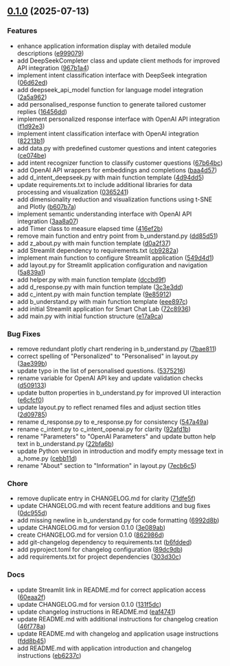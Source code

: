 <!-- insertion marker -->
<a name="0.1.0"></a>

## [0.1.0](https://github.com///compare/814c52306db7adf9e1f48021419593068b2de6af...0.1.0) (2025-07-13)

### Features

- enhance application information display with detailed module descriptions ([e999079](https://github.com///commit/e9990799a5b8089a28c724b6eac1a44a9b3f7eac))
- add DeepSeekCompleter class and update client methods for improved API integration ([967b1a4](https://github.com///commit/967b1a407c6975f2f4e9670cec04fedbc7bd6e68))
- implement intent classification interface with DeepSeek integration ([06d62ed](https://github.com///commit/06d62ed782095382b10eb505f33a3848f10fa875))
- add deepseek_api_model function for language model integration ([2a5a962](https://github.com///commit/2a5a962f54fdb2b0e4765b024997ecc04044fabb))
- add personalised_response function to generate tailored customer replies ([16456dd](https://github.com///commit/16456ddee2eedf14763104d66704134857ecee8d))
- implement personalized response interface with OpenAI API integration ([f1d92e3](https://github.com///commit/f1d92e3437799579135c1d2e38ba577351ab3004))
- implement intent classification interface with OpenAI integration ([82213b1](https://github.com///commit/82213b147bf46503a57066c593479772f8c77e0e))
- add data.py with predefined customer questions and intent categories ([ce074be](https://github.com///commit/ce074becc322340196ef5854ffa3f64bfa30a8f0))
- add intent recognizer function to classify customer questions ([67b64bc](https://github.com///commit/67b64bc2e8d291daafdcb0dfaa8a93af168b93b0))
- add OpenAI API wrappers for embeddings and completions ([baa4d57](https://github.com///commit/baa4d57977d62b548184d98a4e2e57a79a1de539))
- add d_intent_deepseek.py with main function template ([4d94dd5](https://github.com///commit/4d94dd5d3e511c9b4f06dea2f5cc3fa347e0911f))
- update requirements.txt to include additional libraries for data processing and visualization ([0365241](https://github.com///commit/0365241cfc1d1a0457bd3c9a7cb4d0c4b9ff693c))
- add dimensionality reduction and visualization functions using t-SNE and Plotly ([b607b7a](https://github.com///commit/b607b7a3e3be7bd259b6f1f4b2fa76cb46463051))
- implement semantic understanding interface with OpenAI API integration ([3aa8a07](https://github.com///commit/3aa8a072c2e4d8c9ab249c7bcd13b6fc0c43f705))
- add Timer class to measure elapsed time ([416ef2b](https://github.com///commit/416ef2b53dfc98c61ccfcedd3bb0d35c18a9166c))
- remove main function and entry point from b_understand.py ([dd85d51](https://github.com///commit/dd85d517c2935059d6033dbb1a814c2e1ce3e01b))
- add z_about.py with main function template ([d0a2f37](https://github.com///commit/d0a2f37f5ecab420468a28554cb5cf043727a0ee))
- add Streamlit dependency to requirements.txt ([cb9282a](https://github.com///commit/cb9282a49a755f067aa65f3f79e7301fcf86dfc4))
- implement main function to configure Streamlit application ([549d4d1](https://github.com///commit/549d4d1b335df2c19c93424752591859947d6406))
- add layout.py for Streamlit application configuration and navigation ([5a839a1](https://github.com///commit/5a839a1adc728ed16134ebeaf78c1cbe7d4d62bc))
- add helper.py with main function template ([dccbd9f](https://github.com///commit/dccbd9f242693c32b5fd1291d80549dfc86b9df4))
- add d_response.py with main function template ([3c3e3dd](https://github.com///commit/3c3e3dd6358c089fb4b71e2daa14edc22b37dcd7))
- add c_intent.py with main function template ([9e85912](https://github.com///commit/9e859126b093623d1c45cef4b884fc1d9145d91f))
- add b_understand.py with main function template ([eee897c](https://github.com///commit/eee897c695d3d80de576dd0512fed2e6c215bf41))
- add initial Streamlit application for Smart Chat Lab ([72c8936](https://github.com///commit/72c8936183252d37c6be2663ce0be40fe0090b61))
- add main.py with initial function structure ([e17a9ca](https://github.com///commit/e17a9ca3614f1c71001803dfa0ba48760fee5bf7))

### Bug Fixes

- remove redundant plotly chart rendering in b_understand.py ([7bae811](https://github.com///commit/7bae811b3cf0a79b30b5c1c7b771c2a61f6d9052))
- correct spelling of "Personalized" to "Personalised" in layout.py ([3ae399b](https://github.com///commit/3ae399b69fd4901b0280e7bf6aa6afb4ff372aba))
- update typo in the list of personalised questions. ([5375216](https://github.com///commit/5375216249fd0b331ea55c61bda6722c7b2ac4c0))
- rename variable for OpenAI API key and update validation checks ([d509133](https://github.com///commit/d509133a1b308451c97d35ecff9ea0093f89e661))
- update button properties in b_understand.py for improved UI interaction ([e6cfcf0](https://github.com///commit/e6cfcf0892fe984c5a833a1f95b3250ae08e8546))
- update layout.py to reflect renamed files and adjust section titles ([2d09785](https://github.com///commit/2d09785cd4bf4597c55364af3b6272e32a93758b))
- rename d_response.py to e_response.py for consistency ([547a49a](https://github.com///commit/547a49ab14c9b9de19bb65ae7b8a44eebbf98a5e))
- rename c_intent.py to c_intent_openai.py for clarity ([92afd1b](https://github.com///commit/92afd1bbbe88d68662ba35aeee8b5868cd52c754))
- rename "Parameters" to "OpenAI Parameters" and update button help text in b_understand.py ([22bfa6b](https://github.com///commit/22bfa6b04a133a143dc62879eb22756dc9595b99))
- update Python version in introduction and modify empty message text in a_home.py ([cebb11d](https://github.com///commit/cebb11dfe18be392686d92237ab5909f4b697ae1))
- rename "About" section to "Information" in layout.py ([7ecb6c5](https://github.com///commit/7ecb6c5ed735d5a935aa6141c7121c6805523287))

### Chore

- remove duplicate entry in CHANGELOG.md for clarity ([71dfe5f](https://github.com///commit/71dfe5ffac2544ff7881064ef532248a9d663e72))
- update CHANGELOG.md with recent feature additions and bug fixes ([0dc955d](https://github.com///commit/0dc955d594700a904b5af2441fd1a8ff072f1859))
- add missing newline in b_understand.py for code formatting ([6992d8b](https://github.com///commit/6992d8b0fa4c5dc34cfc771038989f2da931eae5))
- update CHANGELOG.md for version 0.1.0 ([3e089ab](https://github.com///commit/3e089ab03146b9b3e4c8d91ba9147a5f9a48934a))
- create CHANGELOG.md for version 0.1.0 ([862986d](https://github.com///commit/862986dae0c77529c2e954dbd8ff4ad7ab6cc44e))
- add git-changelog dependency to requirements.txt ([b6fdded](https://github.com///commit/b6fdded0b798a539ca75186671a365afa975bd88))
- add pyproject.toml for changelog configuration ([89dc9db](https://github.com///commit/89dc9db3a7f088adb8b55a36f89ff564b00077d6))
- add requirements.txt for project dependencies ([303d30c](https://github.com///commit/303d30c4d83fac5994ecfc8633117b05a3737a5c))

### Docs

- update Streamlit link in README.md for correct application access ([60eaa2f](https://github.com///commit/60eaa2f69deed0f429f14173047e166783dafe05))
- update CHANGELOG.md for version 0.1.0 ([131f5dc](https://github.com///commit/131f5dc7cdaf070409f55954179bc48357e06cbe))
- update changelog instructions in README.md ([eaf4741](https://github.com///commit/eaf4741e34bec9a757d3373d5c24965fa9ed7836))
- update README.md with additional instructions for changelog creation ([46f778a](https://github.com///commit/46f778a337edd335f4a5481a26a6780f1c77c4fb))
- update README.md with changelog and application usage instructions ([fdd8b45](https://github.com///commit/fdd8b45e48ab4baea720f0b0d72aafd32eadd6a1))
- add README.md with application introduction and changelog instructions ([eb6237c](https://github.com///commit/eb6237c64e02b84e7f3b678b299ee4b811d629be))

